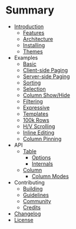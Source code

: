# Summary

* [Introduction](README.md)
   * [Features](introduction/features.md)
   * [Architecture](introduction/architecture.md)
   * [Installing](introduction/installing.md)
   * [Themes](introduction/themes.md)
* Examples
   * [Basic](examples/basic.md)
   * [Client-side Paging](examples/client-paging.md)
   * [Server-side Paging](examples/server-paging.md)
   * [Sorting](examples/sorting.md)
   * [Selection](examples/selection.md)
   * [Column Show/Hide](examples/column-toggle.md)
   * [Filtering](examples/filtering.md)
   * [Expressive](examples/expressive.md)
   * [Templates](examples/templates.md)
   * [100k Rows](examples/virtual.md)
   * [H/V Scrolling](examples/scrolling.md)
   * [Inline Editing](examples/inline.md)
   * [Column Pinning](examples/pinning.md)
* API
   * [Table](api/table.md)
      * [Options](api/options.md)
      * [Internals](api/internals.md)
   * [Column](api/column_options.md)
      * [Column Modes](api/column_modes.md)
* Contributing
   * [Building](contributing/building.md)
   * [Guidelines](contributing/guidelines.md)
   * [Community](community.md)
   * [Credits](credits.md)
* [Changelog](changelog.md)
* [License](license.md)
